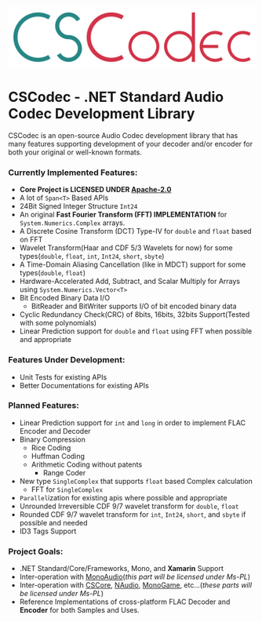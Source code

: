 ![CSCodec Logo](CSCodec-Logo.svg)
# CSCodec - .NET Standard Audio Codec Development Library #
CSCodec is an open-source Audio Codec development library that has many features supporting development of your decoder and/or encoder for both your original or well-known formats.

### Currently Implemented Features: ###
- **Core Project is LICENSED UNDER __[Apache-2.0](https://github.com/MineCake147E/CSCodec/blob/master/LICENSE.md)__**
- A lot of `Span<T>` Based APIs
- 24Bit Signed Integer Structure `Int24`
- An original **Fast Fourier Transform (FFT) IMPLEMENTATION** for `System.Numerics.Complex` arrays.
- A Discrete Cosine Transform (DCT) Type-IV for `double` and `float` based on FFT
- Wavelet Transform(Haar and CDF 5/3 Wavelets for now) for some types(`double`, `float`, `int`, `Int24`, `short`, `sbyte`)
- A Time-Domain Aliasing Cancellation (like in MDCT) support for some types(`double`, `float`)
- Hardware-Accelerated Add, Subtract, and Scalar Multiply for Arrays using `System.Numerics.Vector<T>`
- Bit Encoded Binary Data I/O
  - BitReader and BitWriter supports I/O of bit encoded binary data
- Cyclic Redundancy Check(CRC) of 8bits, 16bits, 32bits Support(Tested with some polynomials)
- Linear Prediction support for `double` and `float` using FFT when possible and appropriate

### Features Under Development: ###
- Unit Tests for existing APIs
- Better Documentations for existing APIs

### Planned Features: ###
- Linear Prediction support for `int` and `long` in order to implement FLAC Encoder and Decoder
- Binary Compression
  - Rice Coding
  - Huffman Coding
  - Arithmetic Coding without patents
    - Range Coder
- New type `SingleComplex` that supports `float` based Complex calculation
  - FFT for `SingleComplex`
- `Parallel`ization for existing apis where possible and appropriate
- Unrounded Irreversible CDF 9/7 wavelet transform for `double`, `float`
- Rounded CDF 9/7 wavelet transform for `int`, `Int24`, `short`, and `sbyte` if possible and needed
- ID3 Tags Support

### Project Goals: ###
- .NET Standard/Core/Frameworks, Mono, and **Xamarin** Support
- Inter-operation with [MonoAudio](https://github.com/MineCake147E/MonoAudio)(*this part will be licensed under Ms-PL*)
- Inter-operation with [CSCore](https://github.com/filoe/cscore), [NAudio](https://github.com/naudio/NAudio), [MonoGame](https://github.com/MonoGame/MonoGame), etc...(*these parts will be licensed under Ms-PL*)
- Reference Implementations of cross-platform FLAC Decoder and **Encoder** for both Samples and Uses.
